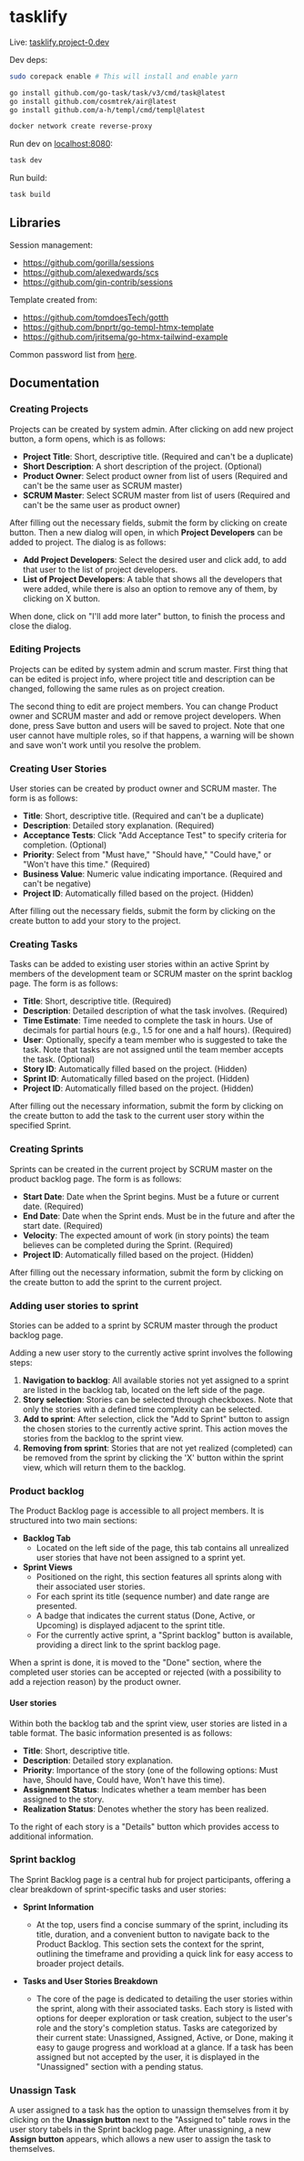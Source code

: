 # tasklify

Live: [tasklify.project-0.dev](https://tasklify.project-0.dev/)

Dev deps:

```sh
sudo corepack enable # This will install and enable yarn

go install github.com/go-task/task/v3/cmd/task@latest
go install github.com/cosmtrek/air@latest
go install github.com/a-h/templ/cmd/templ@latest

docker network create reverse-proxy
```

Run dev on [localhost:8080](localhost:8080):

```sh
task dev
```

Run build:

```sh
task build
```

## Libraries

Session management:

- <https://github.com/gorilla/sessions>
- <https://github.com/alexedwards/scs>
- <https://github.com/gin-contrib/sessions>

Template created from:

- <https://github.com/tomdoesTech/gotth>
- <https://github.com/bnprtr/go-templ-htmx-template>
- <https://github.com/jritsema/go-htmx-tailwind-example>

Common password list from [here](https://github.com/danielmiessler/SecLists/blob/master/Passwords/Common-Credentials/10-million-password-list-top-1000000.txt).

## Documentation

### Creating Projects

Projects can be created by system admin. After clicking on add new project button, a form opens, which is as follows:

- **Project Title**: Short, descriptive title. (Required and can't be a duplicate)
- **Short Description**: A short description of the project. (Optional)
- **Product Owner**: Select product owner from list of users (Required and can't be the same user as SCRUM master)
- **SCRUM Master**: Select SCRUM master from list of users (Required and can't be the same user as product owner)

After filling out the necessary fields, submit the form by clicking on create button. Then a new dialog will open, in which **Project Developers** can be added to project. The dialog is as follows:

- **Add Project Developers**: Select the desired user and click add, to add that user to the list of project developers.
- **List of Project Developers**: A table that shows all the developers that were added, while there is also an option to remove any of them, by clicking on X button.

When done, click on "I'll add more later" button, to finish the process and close the dialog.

### Editing Projects

Projects can be edited by system admin and scrum master. First thing that can be edited is project info, where project title and description can be changed, following the same rules as on project creation.

The second thing to edit are project members. You can change Product owner and SCRUM master and add or remove project developers. When done, press Save button and users will be saved to project. Note that one user cannot have multiple roles, so if that happens, a warning will be shown and save won't work until you resolve the problem.

### Creating User Stories

User stories can be created by product owner and SCRUM master. The form is as follows:

- **Title**: Short, descriptive title. (Required and can't be a duplicate)
- **Description**: Detailed story explanation. (Required)
- **Acceptance Tests**: Click "Add Acceptance Test" to specify criteria for completion. (Optional)
- **Priority**: Select from "Must have," "Should have," "Could have," or "Won't have this time." (Required)
- **Business Value**: Numeric value indicating importance. (Required and can't be negative)
- **Project ID**: Automatically filled based on the project. (Hidden)

After filling out the necessary fields, submit the form by clicking on the create button to add your story to the project.

### Creating Tasks

Tasks can be added to existing user stories within an active Sprint by members of the development team or SCRUM master on the sprint backlog page. The form is as follows:

- **Title**: Short, descriptive title. (Required)
- **Description**: Detailed description of what the task involves. (Required)
- **Time Estimate**: Time needed to complete the task in hours. Use of decimals for partial hours (e.g., 1.5 for one and a half hours). (Required)
- **User**: Optionally, specify a team member who is suggested to take the task. Note that tasks are not assigned until the team member accepts the task. (Optional)
- **Story ID**: Automatically filled based on the project. (Hidden)
- **Sprint ID**: Automatically filled based on the project. (Hidden)
- **Project ID**: Automatically filled based on the project. (Hidden)

After filling out the necessary information, submit the form by clicking on the create button to add the task to the current user story within the specified Sprint.

### Creating Sprints

Sprints can be created in the current project by SCRUM master on the product backlog page. The form is as follows:

- **Start Date**: Date when the Sprint begins. Must be a future or current date. (Required)
- **End Date**: Date when the Sprint ends. Must be in the future and after the start date. (Required)
- **Velocity**: The expected amount of work (in story points) the team believes can be completed during the Sprint. (Required)
- **Project ID**: Automatically filled based on the project. (Hidden)

After filling out the necessary information, submit the form by clicking on the create button to add the sprint to the current project.

### Adding user stories to sprint

Stories can be added to a sprint by SCRUM master through the product backlog page.

Adding a new user story to the currently active sprint involves the following steps:

1. **Navigation to backlog**: All available stories not yet assigned to a sprint are listed in the backlog tab, located on the left side of the page.
2. **Story selection**: Stories can be selected through checkboxes. Note that only the stories with a defined time complexity can be selected.
3. **Add to sprint**: After selection, click the "Add to Sprint" button to assign the chosen stories to the currently active sprint. This action moves the stories from the backlog to the sprint view.
4. **Removing from sprint**: Stories that are not yet realized (completed) can be removed from the sprint by clicking the 'X' button within the sprint view, which will return them to the backlog.

### Product backlog

The Product Backlog page is accessible to all project members. It is structured into two main sections:

- **Backlog Tab**
  - Located on the left side of the page, this tab contains all unrealized user stories that have not been assigned to a sprint yet.
- **Sprint Views**
  - Positioned on the right, this section features all sprints along with their associated user stories.
  - For each sprint its title (sequence number) and date range are presented.
  - A badge that indicates the current status (Done, Active, or Upcoming) is displayed adjacent to the sprint title.
  - For the currently active sprint, a "Sprint backlog" button is available, providing a direct link to the sprint backlog page.

When a sprint is done, it is moved to the "Done" section, where the completed user stories can be accepted or rejected (with a possibility to add a rejection reason) by the product owner.

#### User stories

Within both the backlog tab and the sprint view, user stories are listed in a table format. The basic information presented is as follows:

- **Title**: Short, descriptive title.
- **Description**: Detailed story explanation.
- **Priority**: Importance of the story (one of the following options: Must have, Should have, Could have, Won't have this time).
- **Assignment Status**: Indicates whether a team member has been assigned to the story.
- **Realization Status**: Denotes whether the story has been realized.

To the right of each story is a "Details" button which provides access to additional information.

### Sprint backlog

The Sprint Backlog page is a central hub for project participants, offering a clear breakdown of sprint-specific tasks and user stories:

- **Sprint Information**

  - At the top, users find a concise summary of the sprint, including its title, duration, and a convenient button to navigate back to the Product Backlog. This section sets the context for the sprint, outlining the timeframe and providing a quick link for easy access to broader project details.

- **Tasks and User Stories Breakdown**
  - The core of the page is dedicated to detailing the user stories within the sprint, along with their associated tasks. Each story is listed with options for deeper exploration or task creation, subject to the user's role and the story's completion status. Tasks are categorized by their current state: Unassigned, Assigned, Active, or Done, making it easy to gauge progress and workload at a glance. If a task has been assigned but not accepted by the user, it is displayed in the "Unassigned" section with a pending status.

### Unassign Task

A user assigned to a task has the option to unassign themselves from it by clicking on the **Unassign button** next to the "Assigned to" table rows in the user story tabels in the Sprint backlog page. After unassigning, a new **Assign button** appears, which allows a new user to assign the task to themselves.